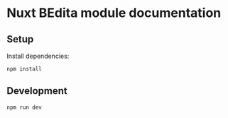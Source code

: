 # Nuxt BEdita module documentation

## Setup

Install dependencies:

```bash
npm install
```

## Development

```bash
npm run dev
```
